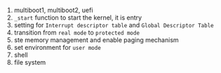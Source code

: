 1. multiboot1, multiboot2, uefi
2. `_start` function to start the kernel, it is entry
3. setting for `Interrupt descriptor table` and `Global Descriptor Table`
4. transition from `real mode` to `protected mode`
5. ste memory management and enable paging mechanism
6. set environment for `user mode`
7. shell
8. file system
